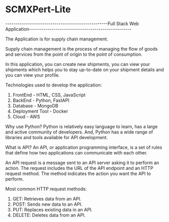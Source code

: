 # SCMXPert-Lite
--------------------------------------------------Full Stack Web Application--------------------------------------------------

The Application is for supply chain management.

Supply chain management is the process of managing the flow of goods and services from the point of origin to the point of consumption.

In this application, you can create new shipments, you can view your shipments which helps you to stay up-to-date on your shipment details and you can view your profile.

Technologies used to develop the application:
1) FrontEnd         -        HTML, CSS, JavaScript
2) BackEnd          -        Python, FastAPI
3) Database         -        MongoDB
4) Deployment Tool  -        Docker
5) Cloud            -        AWS 

Why use Python?
Python is relatively easy language to learn, has a large and active community of developers. And, Python has a wide range of libraries and tools available for API development.

What is API?
An API, or application programming interface, is a set of rules that define how two applications can communicate with each other.

An API request is a message sent to an API server asking it to perform an action. The request includes the URL of the API endpoint and an HTTP request method. The method indicates the action you want the API to perform.

Most common HTTP request methods:

1) GET: Retrieves data from an API.
2) POST: Sends new data to an API.
3) PUT: Replaces existing data in an API.
4) DELETE: Deletes data from an API.
